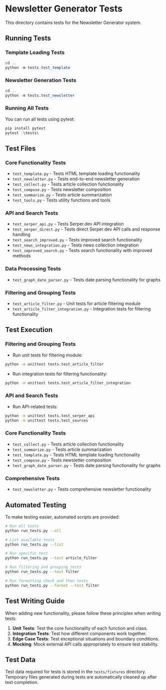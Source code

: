 # Newsletter Generator Tests

This directory contains tests for the Newsletter Generator system.

## Running Tests

### Template Loading Tests
```powershell
cd ..
python -m tests.test_template
```

### Newsletter Generation Tests
```powershell
cd ..
python -m tests.test_newsletter
```

### Running All Tests
You can run all tests using pytest:
```powershell
pip install pytest
pytest .\tests\
```

## Test Files

### Core Functionality Tests
- `test_template.py` - Tests HTML template loading functionality
- `test_newsletter.py` - Tests end-to-end newsletter generation
- `test_collect.py` - Tests article collection functionality
- `test_compose.py` - Tests newsletter composition
- `test_summarize.py` - Tests article summarization
- `test_tools.py` - Tests utility functions and tools

### API and Search Tests
- `test_serper_api.py` - Tests Serper.dev API integration 
- `test_serper_direct.py` - Tests direct Serper.dev API calls and response handling
- `test_search_improved.py` - Tests improved search functionality
- `test_news_integration.py` - Tests news collection integration
- `test_improved_search.py` - Tests search functionality with improved methods

### Data Processing Tests
- `test_graph_date_parser.py` - Tests date parsing functionality for graphs

### Filtering and Grouping Tests
- `test_article_filter.py` - Unit tests for article filtering module
- `test_article_filter_integration.py` - Integration tests for filtering functionality

## Test Execution

### Filtering and Grouping Tests
- Run unit tests for filtering module:
```bash
python -m unittest tests.test_article_filter
```
- Run integration tests for filtering functionality:
```bash
python -m unittest tests.test_article_filter_integration
```

### API and Search Tests
- Run API-related tests:
```bash
python -m unittest tests.test_serper_api
python -m unittest tests.test_sources
```

### Core Functionality Tests
- `test_collect.py` - Tests article collection functionality
- `test_summarize.py` - Tests article summarization
- `test_template.py` - Tests HTML template loading functionality
- `test_compose.py` - Tests newsletter composition
- `test_graph_date_parser.py` - Tests date parsing functionality for graphs

### Comprehensive Tests
- `test_newsletter.py` - Tests comprehensive newsletter functionality

## Automated Testing

To make testing easier, automated scripts are provided:

```bash
# Run all tests
python run_tests.py --all

# List available tests
python run_tests.py --list

# Run specific test
python run_tests.py --test article_filter

# Run filtering and grouping tests
python run_tests.py --test filter

# Run formatting check and then tests
python run_tests.py --format --test filter
```

## Test Writing Guide

When adding new functionality, please follow these principles when writing tests:

1. **Unit Tests**: Test the core functionality of each function and class.
2. **Integration Tests**: Test how different components work together.
3. **Edge Case Tests**: Test exceptional situations and boundary conditions.
4. **Mocking**: Mock external API calls appropriately to ensure test stability.

## Test Data

Test data required for tests is stored in the `tests/fixtures` directory. Temporary files generated during tests are automatically cleaned up after test completion.
